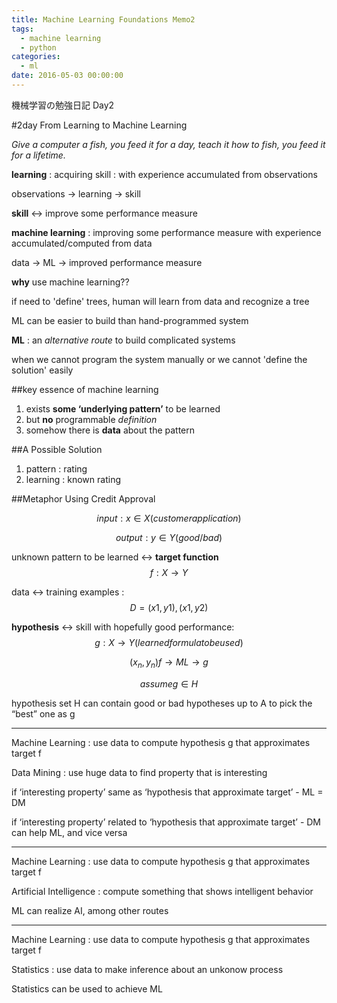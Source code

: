 ```yaml
---
title: Machine Learning Foundations Memo2
tags:
  - machine learning
  - python
categories:
  - ml
date: 2016-05-03 00:00:00
---
```

機械学習の勉強日記 Day2

<!-- more -->
#2day From Learning to Machine Learning

*Give a computer a fish, you feed it for a day, teach it how to fish, you feed it for a lifetime.*

**learning** : acquiring skill : with experience accumulated from observations

observations -> learning -> skill

**skill** <-> improve some performance measure

**machine learning** : improving some performance measure with experience accumulated/computed from data

data -> ML -> improved performance measure

**why** use machine learning??

if need to 'define' trees, human will learn from data and recognize a tree

ML can be easier to build than hand-programmed system

**ML** : an *alternative route* to build complicated systems

when we cannot program the system manually or we cannot 'define the solution' easily

##key essence of machine learning

1. exists **some ‘underlying pattern’** to be learned
2. but **no** programmable *definition*
3. somehow there is **data** about the pattern

##A Possible Solution
1. pattern : rating
2. learning : known rating

##Metaphor Using Credit Approval

$$input : {x} \in {X}(customer application)$$

$$output : y \in Y(good / bad)$$

unknown pattern to be learned <-> **target function**
$$f : X \to Y$$

data <-> training examples : $$D = (x1, y1), (x1,y2)$$

**hypothesis** <-> skill with hopefully good performance:
$$g: X \to Y (learned formula to be used)$$

$$({x}_{n},{y}_{n}) f \to ML \to g$$

$$assume g \in H$$

hypothesis set H can contain good or bad hypotheses
up to A to pick the “best” one as g

----
Machine Learning : use data to compute hypothesis g that approximates target f

Data Mining : use huge data to find property that is interesting

if ‘interesting property’ same as ‘hypothesis that approximate target’ - ML = DM

if ‘interesting property’ related to  ‘hypothesis that approximate target’ - DM can help ML, and vice versa

----
Machine Learning : use data to compute hypothesis g that approximates target f

Artificial Intelligence : compute something that shows intelligent behavior

ML can realize AI, among other routes

----
Machine Learning : use data to compute hypothesis g that approximates target f

Statistics : use data to make inference about an unkonow process

Statistics can be used to achieve ML
